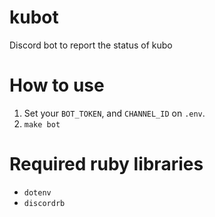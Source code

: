 # kubot
Discord bot to report the status of kubo

# How to use
1. Set your `BOT_TOKEN`, and `CHANNEL_ID` on `.env`.
2. `make bot`

# Required ruby libraries
- `dotenv`
- `discordrb`

